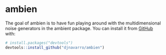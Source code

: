 
<!-- README.md is generated from README.Rmd. Please edit that file -->

# ambien

<!-- badges: start -->

<!-- badges: end -->

The goal of ambien is to have fun playing around with the
multidimensional noise generators in the ambient package. You can
install it from [GitHub](https://github.com/) with:

``` r
# install.packages("devtools")
devtools::install_github("djnavarro/ambien")
```
